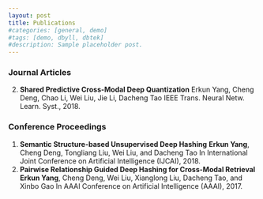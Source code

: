```yaml
---
layout: post
title: Publications
#categories: [general, demo]
#tags: [demo, dbyll, dbtek]
#description: Sample placeholder post.
---
```

### Journal Articles
2. **Shared Predictive Cross-Modal Deep Quantization**
Erkun Yang, Cheng Deng, Chao Li, Wei Liu, Jie Li, Dacheng Tao
 IEEE Trans. Neural Netw. Learn. Syst., 2018. 
### Conference Proceedings
1. **Semantic Structure-based Unsupervised Deep Hashing**
**Erkun Yang**, Cheng Deng, Tongliang Liu, Wei Liu, and Dacheng Tao
In International Joint Conference on Artificial Intelligence (IJCAI), 2018.
2. **Pairwise Relationship Guided Deep Hashing for Cross-Modal Retrieval**
**Erkun Yang**, Cheng Deng, Wei Liu, Xianglong Liu, Dacheng Tao, and Xinbo Gao
In AAAI Conference on Artificial Intelligence (AAAI), 2017.

